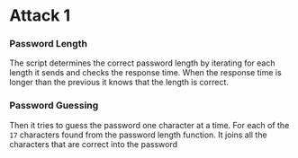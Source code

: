 # Attack 1
### Password Length
The script determines the correct password length by iterating for each length it sends and checks the response time. 
When the response time is longer than the previous it knows that the length is correct.
### Password Guessing
Then it tries to guess the password one character at a time. 
For each of the `17` characters found from the password length function. 
It joins all the characters that are correct into the password 